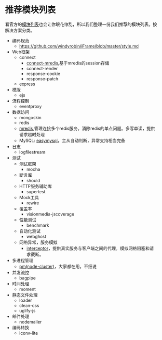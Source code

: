 推荐模块列表
======
看官方的[模块列表](https://github.com/joyent/node/wiki/modules)也会让你眼花缭乱，所以我们整理一份我们推荐的模块列表。按解决方案分类。

- 编码规范
    - <https://github.com/windyrobin/iFrame/blob/master/style.md>
- Web框架
    - connect
        - [connect-mredis](https://github.com/dead-horse/connect-mredis),基于mredis的session存储   
        - connect-render
        - response-cookie
        - response-patch
    - express
- 模版
    - ejs
- 流程控制
    - eventproxy
- 数据访问
    - mongoskin
    - redis
    - [mredis](https://github.com/dead-horse/multi_redis),管理连接多个redis服务，消除redis的单点问题。多写单读，提供请求超时处理
    - MySQL: [easymysql](https://github.com/aleafs/easymysql)，主从自动判断，异常支持相当完备
- 日志
    - logfilestream 
- 测试
    - 测试框架
        - mocha
    - 断言库
        - should
    - HTTP服务辅助库
        - supertest
    - Mock工具
        - rewire
    - 覆盖率
        - visionmedia-jscoverage 
    - 性能测试
        - benchmark
    - 自动化测试
        - webghost
    - 网络异常，服务模拟
        - [interceptor](https://github.com/dead-horse/interceptor)，提供真实服务与客户端之间的代理，模拟网络阻塞和请求截断。
- 多进程管理
    - [pm(node-cluster)](https://github.com/aleafs/pm)，大家都在用，不细说
- 并发流控
    - bagpipe
- 时间处理
    - moment
- 静态文件处理
    - loader
    - clean-css
    - uglify-js
- 邮件处理
    - nodemailer
- 编码转换
    - iconv-lite
    
     
     
